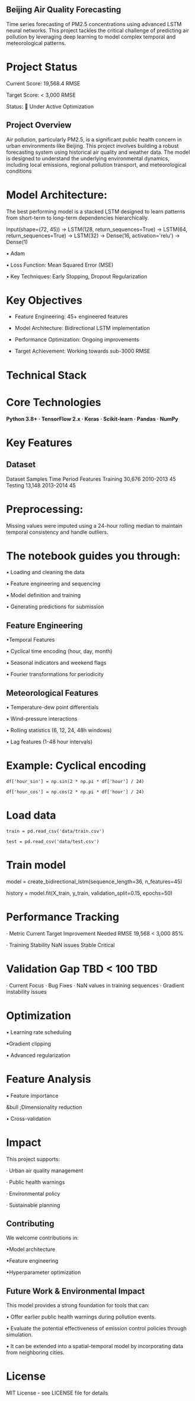 ## Beijing Air Quality Forecasting
Time series forecasting of PM2.5 concentrations using advanced LSTM neural networks. This project tackles the critical challenge of predicting air pollution by leveraging deep learning to model complex temporal and meteorological patterns.

# Project Status

Current Score: 19,568.4 RMSE

Target Score: < 3,000 RMSE

Status: 🚧 Under Active Optimization

 ## Project Overview
Air pollution, particularly PM2.5, is a significant public health concern in urban environments like Beijing. This project involves building a robust forecasting system using historical air quality and weather data. The model is designed to understand the underlying environmental dynamics, including local emissions, regional pollution transport, and meteorological conditions

# Model Architecture:
The best performing model is a stacked LSTM designed to learn patterns from short-term to long-term dependencies hierarchically.

Input(shape=(72, 45))
→ LSTM(128, return_sequences=True)
→ LSTM(64, return_sequences=True)
→ LSTM(32)
→ Dense(16, activation='relu')
→ Dense(1)

&bull; Adam

&bull; Loss Function: Mean Squared Error (MSE)

&bull; Key Techniques: Early Stopping, Dropout Regularization

# Key Objectives
* Feature Engineering: 45+ engineered features

* Model Architecture: Bidirectional LSTM implementation

* Performance Optimization: Ongoing improvements

* Target Achievement: Working towards sub-3000 RMSE

# Technical Stack

# Core Technologies

**Python 3.8+ · TensorFlow 2.x · Keras · Scikit-learn · Pandas · NumPy**

# Key Features

## Dataset


Dataset	Samples	Time Period	Features
Training	30,676	2010-2013	45
Testing	13,148	2013-2014	45
# Preprocessing:
Missing values were imputed using a 24-hour rolling median to maintain temporal consistency and handle outliers.

# The notebook guides you through:

&bull; Loading and cleaning the data

&bull; Feature engineering and sequencing

&bull; Model definition and training

&bull; Generating predictions for submission

## Feature Engineering
&bull;Temporal Features

&bull; Cyclical time encoding (hour, day, month)

&bull; Seasonal indicators and weekend flags

&bull; Fourier transformations for periodicity

##  Meteorological Features
&bull; Temperature-dew point differentials

&bull; Wind-pressure interactions

&bull; Rolling statistics (6, 12, 24, 48h windows)

&bull; Lag features (1-48 hour intervals)


# Example: Cyclical encoding
```
df['hour_sin'] = np.sin(2 * np.pi * df['hour'] / 24)
```
```
df['hour_cos'] = np.cos(2 * np.pi * df['hour'] / 24)
```

# Load data
```
train = pd.read_csv('data/train.csv')
```
```
test = pd.read_csv('data/test.csv')
```
# Train model
model = create_bidirectional_lstm(sequence_length=36, n_features=45)

history = model.fit(X_train, y_train, validation_split=0.15, epochs=50)

# Performance Tracking
&middot; Metric	Current	Target	Improvement Needed
RMSE	19,568	< 3,000	85%

&middot; Training Stability	NaN issues	Stable	Critical

# Validation Gap	TBD	< 100	TBD
&middot; Current Focus
&middot; Bug Fixes
&middot; NaN values in training sequences
&middot; Gradient instability issues

# Optimization

&bull; Learning rate scheduling

&bull;Gradient clipping

&bull; Advanced regularization

# Feature Analysis

&bull; Feature importance

&bull ;Dimensionality reduction

&bull; Cross-validation

# Impact
This project supports:

&middot; Urban air quality management

&middot; Public health warnings

&middot; Environmental policy

&middot; Sustainable planning

## Contributing
We welcome contributions in:

&bull;Model architecture

&bull;Feature engineering

&bull;Hyperparameter optimization

## Future Work & Environmental Impact
This model provides a strong foundation for tools that can:

&bull; Offer earlier public health warnings during pollution events.

&bull; Evaluate the potential effectiveness of emission control policies through simulation.

&bull; It can be extended into a spatial-temporal model by incorporating data from neighboring cities.

# License
MIT License - see LICENSE file for details
